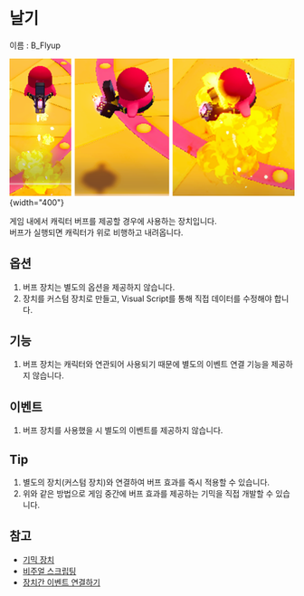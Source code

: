 # 날기

이름 : B_Flyup 

![Buff-Flyup-Device](media/images/Buff-Flyup-Device.png){width="400"}

게임 내에서 캐릭터 버프를 제공할 경우에 사용하는 장치입니다.  
버프가 실행되면 캐릭터가 위로 비행하고 내려옵니다.


## 옵션

1. 버프 장치는 별도의 옵션을 제공하지 않습니다.
2. 장치를 커스텀 장치로 만들고, Visual Script를 통해 직접 데이터를 수정해야 합니다.


## 기능

1. 버프 장치는 캐릭터와 연관되어 사용되기 때문에 별도의 이벤트 연결 기능을 제공하지 않습니다.


## 이벤트
1. 버프 장치를 사용했을 시 별도의 이벤트를 제공하지 않습니다.


## Tip
1. 별도의 장치(커스텀 장치)와 연결하여 버프 효과를 즉시 적용할 수 있습니다.
2. 위와 같은 방법으로 게임 중간에 버프 효과를 제공하는 기믹을 직접 개발할 수 있습니다.


## 참고

- [기믹 장치](Gimmick-toc.md)
- [비주얼 스크립팅](Visual-Scripting.md)
- [장치간 이벤트 연결하기](Connect-Event-Between-Devices.md)